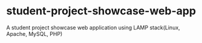 # student-project-showcase-web-app
A student project showcase web application using LAMP stack(Linux, Apache, MySQL, PHP)
